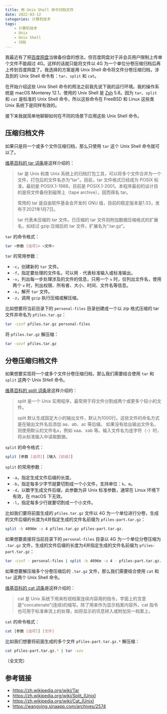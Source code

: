 ```yaml
---
title: 用 Unix Shell 命令归档文件
date: 2022-03-12
categories: 计算机技术
tags:
    - 计算机技术
    - Unix
    - Unix Shell
    - 归档
---
```


我最近有了把[百度网盘](https://pan.baidu.com)当做备份盘的想法，但百度网盘对于非会员用户限制上传单个文件不能超过 4G。这样的话就只能将文件以 4G 为一个单位分卷压缩归档后再上传到百度网盘了。我选择的方案是用 Unix Shell 命令将文件分卷压缩归档，涉及到的 Unix Shell 命令有：`tar`、`split` 和 `cat`。

在开始介绍这些 Unix Shell 命令的用法之前我先说下我的运行环境。我的操作系统是 macOS Monterey 12.1，使用的 Unix Shell 是 [Zsh](https://www.zsh.org) 5.8。因为 `tar`、`split` 和 `cat` 是标准的 Unix Shell 命令，所以这些命令在 FreeBSD 和 Linux 这些类 Unix 系统下是同样有效的。

接下来我就简单地聊聊如何在不同的场景下应用这些 Unix Shell 命令。

<!-- more -->

## 压缩归档文件

如果只是将一个或多个文件压缩归档，那么只使用 `tar` 这个 Unix Shell 命令就可以了。

[维基百科的 tar 词条](https://zh.wikipedia.org/wiki/Tar)是这样介绍的：

> tar 是 Unix 和类 Unix 系统上的归档打包工具，可以将多个文件合并为一个文件，打包后的文件名亦为“tar”。目前，tar 文件格式已经成为 POSIX 标准，最初是 POSIX.1-1988，目前是 POSIX.1-2001。本程序最初的设计目的是将文件备份到磁带上（tape archive），因而得名 tar。
>
> 常用的 tar 是自由软件基金会开发的 GNU 版，目前的稳定版本是1.33，发布于2021年1月7日。
>
> tar 代表未压缩的 tar 文件。已压缩的 tar 文件则附加数据压缩格式的扩展名，如经过 gzip 压缩后的 tar 文件，扩展名为“.tar.gz”。

`tar` 的命令格式：

```bash
tar <参数 [选项]> <文件>
```

`tar` 的常用参数：

- `-c`，创建新的 `tar` 文件。
- `-f`，指定要处理的文件名，可以用 `-` 代表标准输入或标准输出。
- `-v`，列出每一步处理涉及的文件的信息，只用一个 `v` 时，仅列出文件名，使用两个 `v` 时，列出权限、所有者、大小、时间、文件名等信息。
- `-x`，解开 `tar` 文件。
- `-z`，调用 `gzip` 执行压缩或解压缩。

比如想要将当前目录下的 `personal-files` 目录创建成一个以 zip 格式压缩的 tar 文件并命名为 `pfiles.tar.gz`：

```bash
tar -czvf pfiles.tar.gz personal-files
```

将 `pfiles.tar.gz` 解压缩：

```bash
tar -xzvf pfiles.tar.gz
```

## 分卷压缩归档文件

如果想要实现将一个或多个文件分卷压缩归档，那么我们需要结合使用 `tar` 和 `split` 这两个 Unix SHell 命令。

[维基百科的 split 词条]是这样介绍的：

> split 是一个 Unix 实用程序，最常用于将文件分割成两个或更多个较小的文件。
>
> split 默认生成固定大小的输出文件，默认为1000行。这些文件的命名方式是在输出文件名后添加 aa、ab、ac 等后缀。 如果没有给出输出文件名，则使用默认的文件名x，例如 xaa、xab 等。输入文件名为连字符（-）时，将从标准输入中读取数据。

`split` 的命令格式：

```bash
split [参数 [选项]] [输入 [前缀]]
```

`split` 的常用参数：

- `-a`，指定生成文件后缀的长度。
- `-b`，指定每多少字节就要切割成一个小文件，支持单位：`k`、`m`。
- `-d`，以数字生成文件后缀，此参数为非 Unix 标准参数，通常在 Linux 环境下有效，在 macOS 下无效。
- `-l`，指定每多少行就要切割成一个小文件。

比如我们要将前面生成的 `pfiles.tar.gz` 文件以 4G 为一个单位进行分卷，生成的文件后缀的长度为4并指定生成的文件名前缀为 `pfiles-part.tar.gz`：

```bash
split -b 4096m -a 4 pfiles.tar.gz pfiles-part.tar.gz.
```

如果想要直接将当前目录下的 `personal-files` 目录以 4G 为一个单位分卷压缩为 `.tar.gz` 文件，生成的文件后缀的长度为4并指定生成的文件名前缀为 `pfiles-part.tar.gz`：

```bash
tar -czvf - personal-files | split -b 4096m -a 4 - pfiles-part.tar.gz.
```

如果想要解压缩多个分卷压缩后的 `.tar.gz` 文件，那么我们需要结合使用 `cat` 和 `tar` 这两个 Unix Shell 命令。

[维基百科的 cat 词条]是这样介绍的：

> cat 是 Unix 系统下用来检视档案连续内容用的指令，字面上的含意是“concatenate”(连续)的缩写。除了用来作为显示档案内容外，cat 指令也可用于标准串流上的处理，如将显示的讯息转入或附加另一档案上。

`cat` 的命令格式：

```bash
cat [参数 [选项]] [文件]
```

比如我们想要将前面生成的多个文件 `pfiles-part.tar.gz.*` 解压缩：

```bash
cat pfiles-part.tar.gz.* | tar -xzv
```

[维基百科的 split 词条]: https://zh.wikipedia.org/wiki/Split_(Unix)
[维基百科的 cat 词条]: https://zh.wikipedia.org/wiki/Cat_(Unix)

（全文完）

## 参考链接

- <https://zh.wikipedia.org/wiki/Tar>
- <https://zh.wikipedia.org/wiki/Split_(Unix)>
- <https://zh.wikipedia.org/wiki/Cat_(Unix)>
- <https://wangying.sinaapp.com/archives/2574>